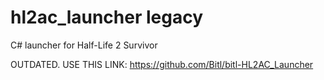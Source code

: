 hl2ac_launcher legacy
==============

C# launcher for Half-Life 2 Survivor

OUTDATED. USE THIS LINK: https://github.com/Bitl/bitl-HL2AC_Launcher
